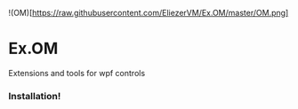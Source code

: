 !(OM)[https://raw.githubusercontent.com/EliezerVM/Ex.OM/master/OM.png]
# Ex.OM
Extensions and tools for wpf controls

### Installation!
